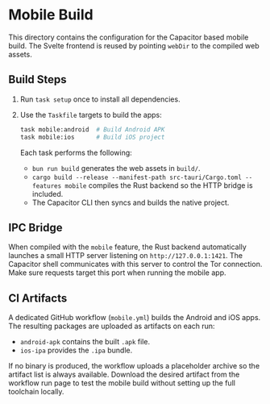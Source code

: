 # Mobile Build

This directory contains the configuration for the Capacitor based mobile build.
The Svelte frontend is reused by pointing `webDir` to the compiled web assets.

## Build Steps

1. Run `task setup` once to install all dependencies.
2. Use the `Taskfile` targets to build the apps:

   ```bash
   task mobile:android  # Build Android APK
   task mobile:ios      # Build iOS project
   ```

   Each task performs the following:
   - `bun run build` generates the web assets in `build/`.
   - `cargo build --release --manifest-path src-tauri/Cargo.toml --features mobile` compiles the Rust backend so the HTTP bridge is included.
   - The Capacitor CLI then syncs and builds the native project.

## IPC Bridge

When compiled with the `mobile` feature, the Rust backend automatically launches
a small HTTP server listening on `http://127.0.0.1:1421`. The Capacitor shell
communicates with this server to control the Tor connection. Make sure requests
target this port when running the mobile app.

## CI Artifacts

A dedicated GitHub workflow (`mobile.yml`) builds the Android and iOS apps. The resulting packages are uploaded as artifacts on each run:

- `android-apk` contains the built `.apk` file.
- `ios-ipa` provides the `.ipa` bundle.

If no binary is produced, the workflow uploads a placeholder archive so the artifact list is always available. Download the desired artifact from the workflow run page to test the mobile build without setting up the full toolchain locally.
